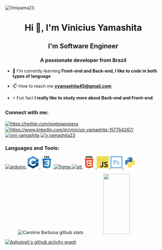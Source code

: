 <!--![MasterHead](https://i.pinimg.com/originals/da/2c/0f/da2c0f90f786fcf88021517fbe7fea74.gif)-->
<img  width="1000" height="390" src="https://i.pinimg.com/originals/da/2c/0f/da2c0f90f786fcf88021517fbe7fea74.gif" alt="Viniyama23" />
<h1 align="center">Hi 👋, I'm Vinicius Yamashita</h1>
<h2 align="center">I'm Software Engineer</h2>
<h3 align="center">A passionate developer from Brazil</h3>

- 🌱 I'm currently learning **Front-end and Back-end, I like to code in both types of language**

- 📫 How to reach me **vyamashita45@gmail.com**

- ⚡ Fun fact **I really like to study more about Back-end and Front-end**

<h3 align="left">Connect with me:</h3>
<p align="left">
<a href="https://twitter.com/https://https:/twitter.com/pretojaponess" target="blank"><img align="center" src="https://raw.githubusercontent.com/rahuldkjain/github-profile-readme-generator/master/src/images/icons/Social/twitter.svg" alt="https://twitter.com/pretojaponess" height="30" width="40" /></a>
<a href="https://linkedin.com/in/https://www.linkedin.com/https://www.linkedin.com/https://www.linkedin.com/in/vinicius-yamashita-1577b4267//" target="blank"><img align="center" src="https://raw.githubusercontent.com/rahuldkjain/github-profile-readme-generator/master/src/images/icons/Social/linked-in-alt.svg" alt="https://www.linkedin.com/in/vinicius-yamashita-1577b4267/" height="30" width="40" /></a>
<a href="https://fb.com/vini yamashita" target="blank"><img align="center" src="https://raw.githubusercontent.com/rahuldkjain/github-profile-readme-generator/master/src/images/icons/Social/facebook.svg" alt="vini yamashita" height="30" width="40" /></a>
<a href="https://instagram.com/v.yamashita23" target="blank"><img align="center" src="https://raw.githubusercontent.com/rahuldkjain/github-profile-readme-generator/master/src/images/icons/Social/instagram.svg" alt="v.yamashita23" height="30" width="40" /></a>
</p>

<h3 align="left">Languages and Tools:</h3>
<p align="left"> <a href="https://www.arduino.cc/" target="_blank" rel="noreferrer"> <img src="https://cdn.worldvectorlogo.com/logos/arduino-1.svg" alt="arduino" width="40" height="40"/> </a> <a href="https://www.w3schools.com/cpp/" target="_blank" rel="noreferrer"> <img src="https://raw.githubusercontent.com/devicons/devicon/master/icons/cplusplus/cplusplus-original.svg" alt="cplusplus" width="40" height="40"/> </a> <a href="https://www.w3schools.com/css/" target="_blank" rel="noreferrer"> <img src="https://raw.githubusercontent.com/devicons/devicon/master/icons/css3/css3-original-wordmark.svg" alt="css3" width="40" height="40"/> </a> <a href="https://www.figma.com/" target="_blank" rel="noreferrer"> <img src="https://www.vectorlogo.zone/logos/figma/figma-icon.svg" alt="figma" width="40" height="40"/> </a> <a href="https://git-scm.com/" target="_blank" rel="noreferrer"> <img src="https://www.vectorlogo.zone/logos/git-scm/git-scm-icon.svg" alt="git" width="40" height="40"/> </a> <a href="https://www.w3.org/html/" target="_blank" rel="noreferrer"> <img src="https://raw.githubusercontent.com/devicons/devicon/master/icons/html5/html5-original-wordmark.svg" alt="html5" width="40" height="40"/> </a> <a href="https://developer.mozilla.org/en-US/docs/Web/JavaScript" target="_blank" rel="noreferrer"> <img src="https://raw.githubusercontent.com/devicons/devicon/master/icons/javascript/javascript-original.svg" alt="javascript" width="40" height="40"/> </a> <a href="https://www.photoshop.com/en" target="_blank" rel="noreferrer"> <img src="https://raw.githubusercontent.com/devicons/devicon/master/icons/photoshop/photoshop-line.svg" alt="photoshop" width="40" height="40"/> </a> <a href="https://www.python.org" target="_blank" rel="noreferrer"> <img src="https://raw.githubusercontent.com/devicons/devicon/master/icons/python/python-original.svg" alt="python" width="40" height="40"/> </a> </p>

<div align="center">
  <img width="49%" height="195px" src="https://github-readme-stats.vercel.app/api?username=Viniyama23&show_icons=true&count_private=true&hide_border=true&title_color=307fbb&icon_color=307fbb&text_color=c9d1d9&bg_color=0d1117" alt="Caroline Barbosa github stats" />
  <img width="41%" height="195px" src="https://github-readme-stats.vercel.app/api/top-langs/?username=Viniyama23&layout=compact&hide_border=true&title_color=307fbb&text_color=c9d1d9&bg_color=0d1117" />
</div>

[![Ashutosh's github activity graph](https://github-readme-activity-graph.vercel.app/graph?username=Viniyama23&bg_color=0d1117&color=ffffff&line=ffffff&point=ffae00&area=true&hide_border=true)](https://github.com/ashutosh00710/github-readme-activity-graph)

